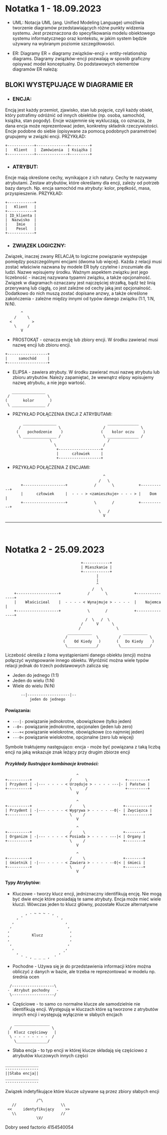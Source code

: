 # Notatka 1 - 18.09.2023
- UML:
Notacja UML (ang. Unified Modeling Language) umożliwia tworzenie diagramów przedstawiających różne punkty widzenia systemu. Jest przeznaczona do specyfikowania modelu obiektowego systemu informatycznego oraz kontekstu, w jakim system będzie używany na wybranym poziomie szczegółowości.


- ER:
Diagramy ER = diagramy związków-encji = entity-relationship diagrams.
Diagramy związków-encji pozwalają w sposób graficzny opisywać model konceptualny. Do podstawowych elementów diagramów ER należą:


## BLOKI WYSTĘPUJĄCE W DIAGRAMIE ER

- ### ENCJA:
Encją jest każdy przemiot, zjawisko, stan lub pojęcie, czyli każdy obiekt, który potrafimy odróżnić od innych obiektów (np. osoba, samochód, książka, stan pogody). Encje wzajemnie się wykluczają, co oznacza, że dana encja może reprezentować jeden, konkretny składnik rzeczywistości. Encje podobne do siebie (opisywane za pomocą podobnych parametrów) grupujemy w związki encji.
PRZYKŁAD:
```
+------------+--------------+---------+
|   Klient   |  Zamówienia  | Książka |
+------------+--------------+---------+
```

- ### ATRYBUT:
Encje mają określone cechy, wynikające z ich natury. Cechy te nazywamy atrybutami. Zestaw atrybutów, które określamy dla encji, zależy od potrzeb bazy danych. Np. encja samochód ma atrybuty: kolor, prędkość, masa, przyspieszenie.
PRZYKŁAD:
```
+------------+
|   Klient   |
+------------+
| ID_klienta | 
|  Nazwisko  |
|    Imie    |
|    Pesel   |
+------------+
```

- ### ZWIĄZEK LOGICZNY:
Związek, inaczej zwany RELACJĄ to logiczne powiązanie wystepująe pomiędzy poszczególnymi encjami (dwoma lub więcej). 
Każda z relacji musi zostać właściwie nazwana by modele ER były czytelne i zrozumiałe dla ludzi. 
Nazwe wpisujemy środku. Ważnym aspektem związku jest jego liczebność - inaczej nazywana typamni związku, a także opcjonalność. 
Związek w diagramach oznaczany jest najczęściej strzałką, bądź też linią przerywaną lub ciągłą, co jest zależne od cechy jaką jest opcjonalność. 
Dodatkowo do nich muszą zostać dopisane anzwy, a także określone zakończenia - zależne między innymi od typów danego związku (1:1, 1:N, N:N).
```
       ^
    /     \
  <         >
    \     /
       V
```


- PROSTOKĄT - oznacza encję lub zbiory encji. W środku zawierać musi nazwę encji lub zbioru encji.
```
+------------------+
|     samochód     |
+------------------+
```

- ELIPSA - zawiera atrybuty. W środku zawierać musi nazwę atrybutu lub zbioru atrybutów. Należy zapamiętać, że wewnątrz elipsy wpisujemy nazwę atrybutu, a nie jego wartość.
```
   _______________
 /                 \
(       kolor       ) 
 \ _______________ /
```

- PRZYKŁAD POŁĄCZENIA ENCJI Z ATRYBUTAMI:
```
        _______________                       ______________
      /                 \                   /                \
     (    pochodzenie    )                 (    kolor oczu    )
      \ _______________ /                   \ ______________ /
                    \                         /
                      \                     /
                       +-------------------+
                       |      człowiek     |
                       +-------------------+
```

- PRZYKŁAD POŁĄCZENIA Z ENCJAMI:
```
                                            ^
                                          /   \
       +-------------------+            /       \           +-----------+
       |      człowiek     |  - - - > <zamieszkuje> - - - > |    Dom    |
       +-------------------+            \       /           +-----------+
                                          \   /
                                            V
```
___
&nbsp;
&nbsp;
&nbsp;

# Notatka 2 - 25.09.2023
```
                                  +------------+
                                  | Mieszkanie |
                                  +------------+
                                         |
                                         |
                                         ^
                                       /   \
    +-------------------+            /       \            +---------------+
    |    Właścicieal    |  - - - - < Wynajmuje > - - - -  |    Najemca    |
    +-------------------+            \       /            +---------------+
                                    /  \   /  \
                                  /      V      \
                                 /                \
                            ___________              ___________
                           /             \         /             \
                          (    Od Kiedy   )       (   Do Kiedy    )
                           \_____________/         \_____________/
```                                       
Liczebość określa z iloma wystąpieniami danego obiektu (encji) można połączyć występowanie innego obiektu. 
Wyróźnić można wiele typów relacji jednak do trzech podstawowych zalicza się:
- Jeden do jednego (1:1)
- Jeden do wielu (1:N)
- Wiele do wielu (N:N)
```
       --|-------------------|--
           jeden do jednego
```
#### Powiązania: 
- ` ---|- ` powiązanie jednokrotne, obowiązkowe (tylko jeden) 
- ` --0+- ` powiązanie jednokrotne, opcjonalen (jeden lub zero) 
- ` ---+< ` powiązanie wielokrotne, obowiązkowe (co najmniej jeden) 
- ` ---0< ` powiązanie wielokrotne, opcjonalne (zero lub więcej)

Symbole traktujemy następująco: encja -  może być powiązana z taką liczbą encji na jaką wskazuje znak leżący przy drugim zbiorze encji
##### Przykłady Ilustrujące kombinacje krotności:
```
                                ^   
+----------+                 /      \                 +---------+
| Przydent | -|--- - - - - < Urzęduje > - - - - ---|- | Państwo |
+----------+                 \      /                 +---------+
                                V

                                ^   
+----------+                 /     \                 +-----------+
| Przydent | -|--- - - - - < Wygrywa > - - - - --0|- | Zwycięzca |
+----------+                 \     /                 +-----------+
                                V

                                ^   
+----------+                 /     \                 +--------+
| Organizm | -|--- - - - - < Posiada > - - - - ---|< | Organy |
+----------+                 \     /                 +--------+
                                V

                                ^   
+----------+                 /     \                 +--------+
| śmietnik | -|--- - - - - < Zawiera > - - - - --0|< | śmieci |
+----------+                 \     /                 +--------+
                                V
```
#### Typy Atrybytów:
- Kluczowe - tworzy klucz encji, jedniznaczny identifikują encję. Nie mogą być dwie encje które posiadają te same atrybuty. Encja może mieć wiele kluczi. Wówczas jeden to klucz główny, pozostałe Klucze alternatywne 
```
         , - ~ ~ ~ - ,
     , '               ' ,
   ,                       ,
  ,                         ,
 ,                           ,
 ,          Klucz            ,
 ,                           ,
  ,                         ,
   ,                       ,
     ,                  , '
       ' - , _ _ _ ,  '
```
- Pochodne - Używa się je do przedstawienia informacji które można obliczyć z danych w bazie, ale trzeba re reprezontować w modelu np. średnia ocen
```
  /-------------------\
 -  Atrybut pochodny   -
  \-------------------/
```
- Częściowe - to samo co normalne klucze ale samodzielnie nie identifikują encji. Występują w kluczach które są tworzone z atrybutów innych encji i występują wyłącznie w słabych encjach
```
    ________________
  /                  \
 |  Klucz częściowy   |
  \ - - - - - - - -  /
    \______________/
```
- Słaba encja - to typ encji w której klucze składają się częściowo z atrybutów kluczowych innych części
```
_______________
---------------
||Słaba encja||
_______________
---------------
```
Związek indetyfikujące które klucze używane są przez zbiory słabych encji
```
              /^\
   //                    \\
 <<     identyfikujący     >>
   \\                    //
              \V/
```
Dobry seed factorio 4154540054

